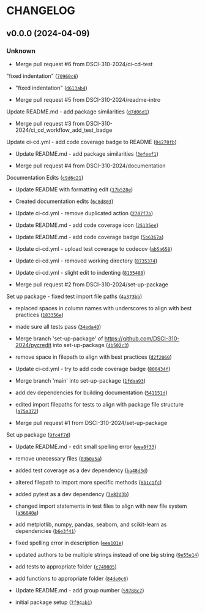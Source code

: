 # CHANGELOG



## v0.0.0 (2024-04-09)

### Unknown

* Merge pull request #6 from DSCI-310-2024/ci-cd-test

&#34;fixed indentation&#34; ([`70960c6`](https://github.com/DSCI-310-2024/pycredit/commit/70960c6cd887c3fe50c38ea929496389503054f2))

* &#34;fixed indentation&#34; ([`d613ab4`](https://github.com/DSCI-310-2024/pycredit/commit/d613ab4dde31fb2e8cd8d6a9964cbb7efa20dc69))

* Merge pull request #5 from DSCI-310-2024/readme-intro

Update README.md - add package similarities ([`d7d06d1`](https://github.com/DSCI-310-2024/pycredit/commit/d7d06d1ab05f7edff19e072589a1e27f748dacf9))

* Merge pull request #3 from DSCI-310-2024/ci_cd_workflow_add_test_badge

Update ci-cd.yml - add code coverage badge to README ([`04270fb`](https://github.com/DSCI-310-2024/pycredit/commit/04270fb0692c6269a13ecf10eda1e77cfeb4310f))

* Update README.md - add package similarities ([`3efeef1`](https://github.com/DSCI-310-2024/pycredit/commit/3efeef121616f34a41000e5ec2e96cc0c1fd83d6))

* Merge pull request #4 from DSCI-310-2024/documentation

Documentation Edits ([`c9d6c21`](https://github.com/DSCI-310-2024/pycredit/commit/c9d6c2147a7d7f5419196c28b63dd0278dad1817))

* Update README with formatting edit ([`17b528e`](https://github.com/DSCI-310-2024/pycredit/commit/17b528ee37a6c1bd6899908ff15b939946fbe1b0))

* Created documentation edits ([`6c8d803`](https://github.com/DSCI-310-2024/pycredit/commit/6c8d803bb63ca87b5f795a1541a04b37a09a918b))

* Update ci-cd.yml - remove duplicated action ([`2707f7b`](https://github.com/DSCI-310-2024/pycredit/commit/2707f7b42cb9964263a06f52f12b743707cd22a9))

* Update README.md - add code coverage icon ([`25135ee`](https://github.com/DSCI-310-2024/pycredit/commit/25135ee8b7bf4a068f4c4b52343fa0cd6d1916bc))

* Update README.md - add code coverage badge ([`5b6367a`](https://github.com/DSCI-310-2024/pycredit/commit/5b6367a3807a2142f5ca34026f82abecc5182afd))

* Update ci-cd.yml - upload test coverage to codecov ([`ab5a658`](https://github.com/DSCI-310-2024/pycredit/commit/ab5a6585f554b14949ea725167dad48b3303dfd4))

* Update ci-cd.yml - removed working directory ([`8735374`](https://github.com/DSCI-310-2024/pycredit/commit/8735374022da0eb993257d08e9a5d65e00af5bd1))

* Update ci-cd.yml - slight edit to indenting ([`8135488`](https://github.com/DSCI-310-2024/pycredit/commit/81354885dc88e6919365c0815b1c4d1d1d2accb6))

* Merge pull request #2 from DSCI-310-2024/set-up-package

Set up package - fixed test import file paths ([`4a373bb`](https://github.com/DSCI-310-2024/pycredit/commit/4a373bb82ae565d67df63e34073de1379b2fde7f))

* replaced spaces in column names with underscores to align with best practices ([`183356e`](https://github.com/DSCI-310-2024/pycredit/commit/183356ea584bf3378056459b406d963f02f09e35))

* made sure all tests pass ([`34eda40`](https://github.com/DSCI-310-2024/pycredit/commit/34eda4061f84978e2867042bebc95b58f41e8f86))

* Merge branch &#39;set-up-package&#39; of https://github.com/DSCI-310-2024/pycredit into set-up-package ([`4b502c3`](https://github.com/DSCI-310-2024/pycredit/commit/4b502c3f640cc18f9258d6f6295b6c7797099d2f))

* remove space in filepath to align with best practices ([`d2f2060`](https://github.com/DSCI-310-2024/pycredit/commit/d2f206069b68a1df7522a8e49e8daa199d911409))

* Update ci-cd.yml - try to add code coverage badge ([`800434f`](https://github.com/DSCI-310-2024/pycredit/commit/800434f90d2bf23732b529c7d92347cc21b4f6c7))

* Merge branch &#39;main&#39; into set-up-package ([`1fdaa93`](https://github.com/DSCI-310-2024/pycredit/commit/1fdaa93aa02bc9ff354cb97f58abae23849d0a90))

* add dev dependencies for building documentation ([`541151d`](https://github.com/DSCI-310-2024/pycredit/commit/541151d8f53e84db8abe6570824e1e4d9cf10896))

* edited import filepaths for tests to align with package file structure ([`a75a372`](https://github.com/DSCI-310-2024/pycredit/commit/a75a3720e69ac7b4eec7d144bc19b32f915c15c6))

* Merge pull request #1 from DSCI-310-2024/set-up-package

Set up package ([`9fc4f7d`](https://github.com/DSCI-310-2024/pycredit/commit/9fc4f7dfdbf26eff5acb90ae5b40b667c73563b6))

* Update README.md - edit small spelling error ([`eea8f33`](https://github.com/DSCI-310-2024/pycredit/commit/eea8f3392f99f9242ff3b2438cd4083ee65d7aef))

* remove unecessary files ([`03b0a5a`](https://github.com/DSCI-310-2024/pycredit/commit/03b0a5a6afca22cad2b647136df53c35e4f67bbb))

* added test coverage as a dev dependency ([`ba48d3d`](https://github.com/DSCI-310-2024/pycredit/commit/ba48d3dcb65434a3e0aa5e1b5d21f57c192eea8d))

* altered filepath to import more specific methods ([`8b1c1fc`](https://github.com/DSCI-310-2024/pycredit/commit/8b1c1fc04d372042a5e1e64d351b0f404f87eb29))

* added pytest as a dev dependency ([`3e82d3b`](https://github.com/DSCI-310-2024/pycredit/commit/3e82d3b34d9b5fda3fab77e836a387a6b174ce61))

* changed import statements in test files to align with new file system ([`a36840a`](https://github.com/DSCI-310-2024/pycredit/commit/a36840a62ae804985a8d487f3e9d6e079de275d4))

* add metplotlib, numpy, pandas, seaborn, and scikit-learn as dependencies ([`b6e3f41`](https://github.com/DSCI-310-2024/pycredit/commit/b6e3f4173b6e7ce8bbf17e78b74d3491723b0bf5))

* fixed spelling error in description ([`eea101e`](https://github.com/DSCI-310-2024/pycredit/commit/eea101ea3d0cc1e2078d1ecc14e1bfb654cd78cc))

* updated authors to be multiple strings instead of one big string ([`9e55e14`](https://github.com/DSCI-310-2024/pycredit/commit/9e55e14a13813928a7cbc3a9a87c4ace0ce8911a))

* add tests to appropriate folder ([`c749005`](https://github.com/DSCI-310-2024/pycredit/commit/c7490059f8f8c4ebfdacad4e1007e505004478b8))

* add functions to appropriate folder ([`84de0c6`](https://github.com/DSCI-310-2024/pycredit/commit/84de0c608d07ffaefa382f19b75287e8b720c05d))

* Update README.md - add group number ([`59788c7`](https://github.com/DSCI-310-2024/pycredit/commit/59788c77e36b297a2cef6786933c0b567c06f076))

* initial package setup ([`7f94ab1`](https://github.com/DSCI-310-2024/pycredit/commit/7f94ab122104cb5705547dcf33d0398866299dcd))
